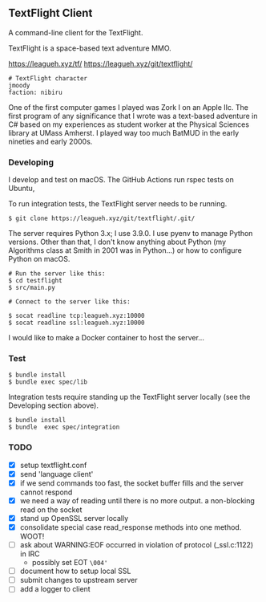 ## TextFlight Client

A command-line client for the TextFlight.

TextFlight is a space-based text adventure MMO.

https://leagueh.xyz/tf/
https://leagueh.xyz/git/textflight/

```
# TextFlight character
jmoody
faction: nibiru
```

One of the first computer games I played was Zork I on an Apple IIc.  The first
program of any significance that I wrote was a text-based adventure in C# based
on my experiences as student worker at the Physical Sciences library at UMass
Amherst.  I played way too much BatMUD in the early nineties and early 2000s.

### Developing

I develop and test on macOS.  The GitHub Actions run rspec tests on Ubuntu,

To run integration tests, the TextFlight server needs to be running.

```
$ git clone https://leagueh.xyz/git/textflight/.git/ 
```

The server requires Python 3.x; I use 3.9.0.  I use pyenv to manage Python
versions. Other than that, I don't know anything about Python (my Algorithms
class at Smith in 2001 was in Python...) or how to configure Python on macOS.

```
# Run the server like this:
$ cd testflight
$ src/main.py

# Connect to the server like this:

$ socat readline tcp:leagueh.xyz:10000
$ socat readline ssl:leagueh.xyz:10000
```

I would like to make a Docker container to host the server...

### Test

```
$ bundle install
$ bundle exec spec/lib
```

Integration tests require standing up the TextFlight server locally (see the
Developing section above).

```
$ bundle install
$ bundle  exec spec/integration
```

### TODO

- [x] setup textflight.conf
- [x] send 'language client'
- [x] if we send commands too fast, the socket buffer fills and the server cannot respond
- [x] we need a way of reading until there is no more output.  a non-blocking read on the socket
- [x] stand up OpenSSL server locally
- [x] consolidate special case read_response methods into one method. WOOT!
- [ ] ask about WARNING:EOF occurred in violation of protocol (_ssl.c:1122) in IRC
     * possibly set EOT `\004'`
- [ ] document how to setup local SSL
- [ ] submit changes to upstream server
- [ ] add a logger to client